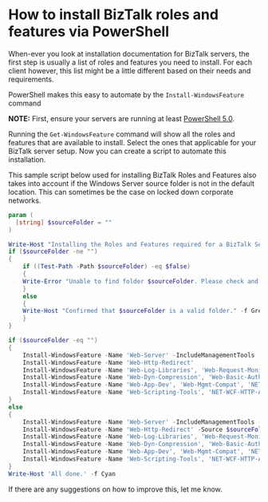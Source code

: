 # How to install BizTalk roles and features via PowerShell

When-ever you look at installation documentation for BizTalk servers, the first step is usually a list of roles and features you need to install.
For each client however, this list might be a little different based on their needs and requirements.

PowerShell makes this easy to automate by the `Install-WindowsFeature` command

**NOTE:** First, ensure your servers are running at least [PowerShell 5.0](https://www.microsoft.com/en-us/download/details.aspx?id=54616).

Running the `Get-WindowsFeature` command will show all the roles and features that are available to install.
Select the ones that applicable for your BizTalk server setup. Now you can create a script to automate this installation.

This sample script below used for installing BizTalk Roles and Features also takes into account if the Windows Server source folder is not in the default location. This can sometimes be the case on locked down corporate networks.

```powershell
param (
  [string] $sourceFolder = ""
)

Write-Host "Installing the Roles and Features required for a BizTalk Server" -f Cyan
if ($sourceFolder -ne "")
{
    if ((Test-Path -Path $sourceFolder) -eq $false)
    {
    Write-Error "Unable to find folder $sourceFolder. Please check and try again" -ErrorAction Stop
    }
    else
    {
    Write-Host "Confirmed that $sourceFolder is a valid folder." -f Green
    }
}

if ($sourceFolder -eq "")
{
    Install-WindowsFeature -Name 'Web-Server' -IncludeManagementTools
    Install-WindowsFeature -Name 'Web-Http-Redirect'
    Install-WindowsFeature -Name 'Web-Log-Libraries', 'Web-Request-Monitor', 'Web-Http-Tracing'
    Install-WindowsFeature -Name 'Web-Dyn-Compression', 'Web-Basic-Auth', 'Web-Client-Auth', 'Web-Digest-Auth', 'Web-Cert-Auth', 'Web-IP-Security', 'Web-Url-Auth', 'Web-Windows-Auth'
    Install-WindowsFeature -Name 'Web-App-Dev', 'Web-Mgmt-Compat', 'NET-Framework-Features' -IncludeAllSubFeature
    Install-WindowsFeature -Name 'Web-Scripting-Tools', 'NET-WCF-HTTP-Activation45', 'NET-WCF-Pipe-Activation45', 'NET-WCF-TCP-Activation45'
}
else
{
    Install-WindowsFeature -Name 'Web-Server' -IncludeManagementTools -Source $sourceFolder
    Install-WindowsFeature -Name 'Web-Http-Redirect' -Source $sourceFolder
    Install-WindowsFeature -Name 'Web-Log-Libraries', 'Web-Request-Monitor', 'Web-Http-Tracing' -Source $sourceFolder
    Install-WindowsFeature -Name 'Web-Dyn-Compression', 'Web-Basic-Auth', 'Web-Client-Auth', 'Web-Digest-Auth', 'Web-Cert-Auth', 'Web-IP-Security', 'Web-Url-Auth', 'Web-Windows-Auth' -Source $sourceFolder
    Install-WindowsFeature -Name 'Web-App-Dev', 'Web-Mgmt-Compat', 'NET-Framework-Features' -IncludeAllSubFeature -Source $sourceFolder
    Install-WindowsFeature -Name 'Web-Scripting-Tools', 'NET-WCF-HTTP-Activation45', 'NET-WCF-Pipe-Activation45', 'NET-WCF-TCP-Activation45' -Source $sourceFolder
}
Write-Host 'All done.' -f Cyan
```

If there are any suggestions on how to improve this, let me know.